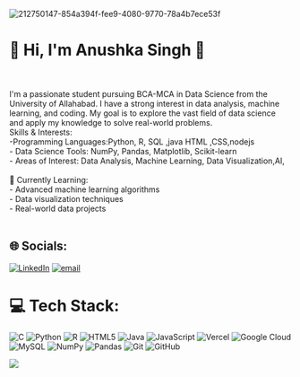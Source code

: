 ![212750147-854a394f-fee9-4080-9770-78a4b7ece53f](https://github.com/user-attachments/assets/38a43451-f7dc-4213-bf96-ac269f291cb2)

# 💫 Hi, I'm Anushka Singh 💫
<br><br>I'm a passionate student pursuing BCA-MCA in Data Science from the University of Allahabad. I have a strong interest in data analysis, machine learning, and coding. My goal is to explore the vast field of data science and apply my knowledge to solve real-world problems.<br>  Skills & Interests:<br>-Programming Languages:Python, R, SQL ,java HTML ,CSS,nodejs <br>- Data Science Tools: NumPy, Pandas, Matplotlib, Scikit-learn  <br>- Areas of Interest: Data Analysis, Machine Learning, Data Visualization,AI,  <br><br> 🌱 Currently Learning:<br>- Advanced machine learning algorithms  <br>- Data visualization techniques  <br>- Real-world data projects  <br><br>


## 🌐 Socials:
[![LinkedIn](https://img.shields.io/badge/LinkedIn-%230077B5.svg?logo=linkedin&logoColor=white)](https://linkedin.com/in/https://www.linkedin.com/in/anushka-singh-45a613334/) [![email](https://img.shields.io/badge/Email-D14836?logo=gmail&logoColor=white)](mailto:anushkakushsingh@gmail.com) 

# 💻 Tech Stack:
![C](https://img.shields.io/badge/c-%2300599C.svg?style=for-the-badge&logo=c&logoColor=white) ![Python](https://img.shields.io/badge/python-3670A0?style=for-the-badge&logo=python&logoColor=ffdd54) ![R](https://img.shields.io/badge/r-%23276DC3.svg?style=for-the-badge&logo=r&logoColor=white) ![HTML5](https://img.shields.io/badge/html5-%23E34F26.svg?style=for-the-badge&logo=html5&logoColor=white) ![Java](https://img.shields.io/badge/java-%23ED8B00.svg?style=for-the-badge&logo=openjdk&logoColor=white) ![JavaScript](https://img.shields.io/badge/javascript-%23323330.svg?style=for-the-badge&logo=javascript&logoColor=%23F7DF1E) ![Vercel](https://img.shields.io/badge/vercel-%23000000.svg?style=for-the-badge&logo=vercel&logoColor=white) ![Google Cloud](https://img.shields.io/badge/GoogleCloud-%234285F4.svg?style=for-the-badge&logo=google-cloud&logoColor=white) ![MySQL](https://img.shields.io/badge/mysql-4479A1.svg?style=for-the-badge&logo=mysql&logoColor=white) ![NumPy](https://img.shields.io/badge/numpy-%23013243.svg?style=for-the-badge&logo=numpy&logoColor=white) ![Pandas](https://img.shields.io/badge/pandas-%23150458.svg?style=for-the-badge&logo=pandas&logoColor=white) ![Git](https://img.shields.io/badge/git-%23F05033.svg?style=for-the-badge&logo=git&logoColor=white) ![GitHub](https://img.shields.io/badge/github-%23121011.svg?style=for-the-badge&logo=github&logoColor=white)

![](https://quotes-github-readme.vercel.app/api?type=horizontal&theme=radical)

<!-- Proudly created with GPRM ( https://gprm.itsvg.in ) -->

